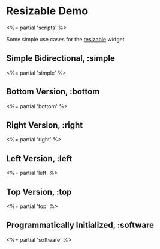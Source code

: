 # Resizable Demo
<%= partial 'scripts' %>

Some simple use cases for the [resizable](/ui/resizable) widget

## Simple Bidirectional, :simple
<%= partial 'simple' %>

## Bottom Version, :bottom
<%= partial 'bottom' %>

## Right Version, :right
<%= partial 'right' %>

## Left Version, :left
<%= partial 'left' %>

## Top Version, :top
<%= partial 'top' %>

## Programmatically Initialized, :software
<%= partial 'software' %>